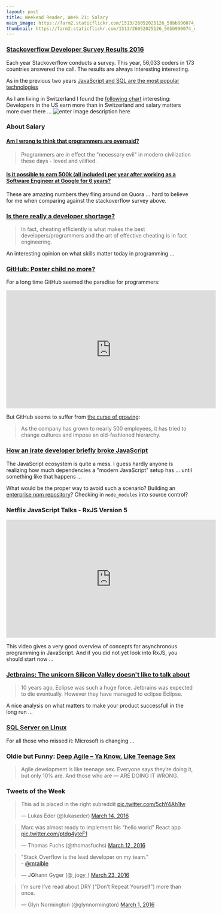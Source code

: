```yaml
---
layout: post
title: Weekend Reader, Week 21: Salary
main_image: https://farm2.staticflickr.com/1513/26052025126_50bb990074_b.jpg
thumbnail: https://farm2.staticflickr.com/1513/26052025126_50bb990074_q.jpg
---
```


### [Stackoverflow Developer Survey Results 2016](http://stackoverflow.com/research/developer-survey-2016)

Each year Stackoverflow conducts a survey. This year, 56,033 coders in 173 countries answered the call. The results are always interesting interesting.

As in the previous two years [JavaScript and SQL are the most popular technologies](http://stackoverflow.com/research/developer-survey-2016#technology-most-popular-technologies)

As I am living in Switzerland I found the [following chart](http://stackoverflow.com/research/developer-survey-2016#money-matters-more-in-some-countries) interesting: Developers in the US earn more than in Switzerland and salary matters more over there ...
![enter image description here](https://i.imgur.com/TEj6gx4.png)



### About Salary

#### [Am I wrong to think that programmers are overpaid?](https://www.quora.com/Am-I-wrong-to-think-that-programmers-are-overpaid)

> Programmers are in effect the "necessary evil" in modern civilization
> these days - loved and vilified.

#### [Is it possible to earn 500k (all included) per year after working as a Software Engineer at Google for 6 years?](https://www.quora.com/Is-it-possible-to-earn-500k-all-included-per-year-after-working-as-a-Software-Engineer-at-Google-for-6-years)

These are amazing numbers they fling around on Quora ... hard to believe for me when comparing against the stackoverflow survey above.


### [Is there really a developer shortage?](https://www.quora.com/Is-there-really-a-developer-shortage)

> In fact, cheating efficiently is what makes the best developers/programmers and the art of effective cheating is in fact engineering.

An interesting opinion on what skills matter today in programming ...



### [GitHub: Poster child no more?](http://uk.businessinsider.com/github-identity-crisis-2016-2)

For a long time GitHub seemed the paradise for programmers:
<iframe width="560" height="315" src="https://www.youtube.com/embed/i-qpexZE8Yc?list=FL47T0bLSKg2AqYyimBC47fA" frameborder="0" allowfullscreen></iframe>

But GitHub seems to suffer from [the curse of growing](http://uk.businessinsider.com/github-identity-crisis-2016-2):

> As the company has grown to nearly 500 employees, it has tried to change cultures and impose an old-fashioned hierarchy.



### [How an irate developer briefly broke JavaScript](http://www.theverge.com/2016/3/24/11300840/how-an-irate-developer-briefly-broke-javascript)

The JavaScript ecosystem is quite a mess. I guess hardly anyone is realizing how much dependencies a "modern JavaScript" setup has ... until something like that happens ...

What would be the proper way to avoid such a scenario? Building an [enterprise npm repository](https://books.sonatype.com/nexus-book/reference/npm-proxying-registries.html)? Checking in `node_modules` into source control?



### Netflix JavaScript Talks - RxJS Version 5

<iframe width="560" height="315" src="https://www.youtube.com/embed/COviCoUtwx4" frameborder="0" allowfullscreen></iframe>

This video gives a very good overview of concepts for asynchronous programming in JavaScript. And if you did not yet look into RxJS, you should start now ...



### [Jetbrains: The unicorn Silicon Valley doesn't like to talk about](http://movingfulcrum.com/jetbrains-the-unicorn-silicon-valley-doesnt-like-to-talk-about/)

> 10 years ago, Eclipse was such a huge force. Jetbrains was expected to die eventually. However they have managed to eclipse Eclipse.

A nice analysis on what matters to make your product successfull in the long run ...



### [SQL Server on Linux](http://blogs.microsoft.com/blog/2016/03/07/announcing-sql-server-on-linux/)
For all those who missed it: Microsoft is changing ... 



### Oldie but Funny: [Deep Agile – Ya Know, Like Teenage Sex](http://hackerchick.com/deep-agile-ya-know-like-teenage-sex)

> Agile development is like teenage sex. Everyone says they’re doing it,
> but only 10% are. And those who are — ARE DOING IT WRONG.


### Tweets of the Week

<blockquote class="twitter-tweet" data-lang="en"><p lang="en" dir="ltr">This ad is placed in the right subreddit <a href="https://t.co/5chY4Ah1Iw">pic.twitter.com/5chY4Ah1Iw</a></p>&mdash; Lukas Eder (@lukaseder) <a href="https://twitter.com/lukaseder/status/709431706802130945">March 14, 2016</a></blockquote>

<blockquote class="twitter-tweet" data-lang="en"><p lang="en" dir="ltr">Marc was almost ready to implement his &quot;hello world&quot; React app <a href="https://t.co/ptdg4yteF1">pic.twitter.com/ptdg4yteF1</a></p>&mdash; Thomas Fuchs (@thomasfuchs) <a href="https://twitter.com/thomasfuchs/status/708675139253174273">March 12, 2016</a></blockquote>

<blockquote class="twitter-tweet" data-lang="en"><p lang="en" dir="ltr">&quot;Stack Overflow is the lead developer on my team.&quot;<br>- <a href="https://twitter.com/mraible">@mraible</a></p>&mdash; J✪hann Gyger (@_jogy_) <a href="https://twitter.com/_jogy_/status/712680532958703616">March 23, 2016</a></blockquote>

<blockquote class="twitter-tweet" data-lang="en"><p lang="en" dir="ltr">I’m sure I’ve read about DRY (“Don’t Repeat Yourself”) more than once.</p>&mdash; Glyn Normington (@glynnormington) <a href="https://twitter.com/glynnormington/status/704634419450155008">March 1, 2016</a></blockquote>


